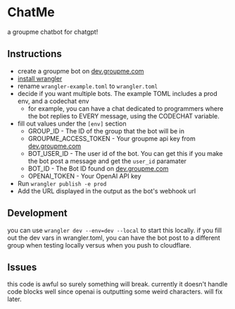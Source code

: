 # ChatMe

a groupme chatbot for chatgpt!

## Instructions

- create a groupme bot on [dev.groupme.com](https://dev.groupme.com/) 
- [install wrangler](https://developers.cloudflare.com/workers/wrangler/install-and-update/)
- rename `wrangler-example.toml` to `wrangler.toml`
- decide if you want multiple bots. The example TOML includes a prod env, and a codechat env
  - for example, you can have a chat dedicated to programmers where the bot replies to EVERY message, using the CODECHAT variable.
- fill out values under the `[env]` section
  - GROUP_ID - The ID of the group that the bot will be in
  - GROUPME_ACCESS_TOKEN - Your groupme api key from [dev.groupme.com](https://dev.groupme.com/)
  - BOT_USER_ID - The user id of the bot. You can get this if you make the bot post a message and get the `user_id` paramater
  - BOT_ID - The Bot ID found on [dev.groupme.com](https://dev.groupme.com/)
  - OPENAI_TOKEN - Your OpenAI API key 
- Run `wrangler publish -e prod`
- Add the URL displayed in the output as the bot's webhook url

## Development

you can use `wrangler dev --env=dev --local` to start this locally. if you fill out the dev vars in wrangler.toml, you can have the bot post to a different group when testing locally versus when you push to cloudflare.

## Issues

this code is awful so surely something will break. currently it doesn't handle code blocks well since openai is outputting some weird characters. will fix later.
